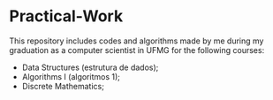 # Practical-Work
This repository includes codes and algorithms made by me during my graduation as a computer scientist in UFMG for the following courses:

- Data Structures (estrutura de dados);
- Algorithms I (algoritmos 1);
- Discrete Mathematics;
